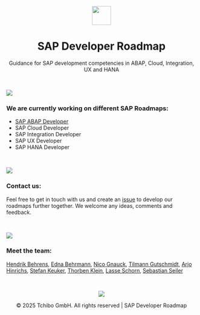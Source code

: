 <p align="center">
  <a href="https://www.tchibo.com/"><img src="https://www.tchibo.com/media/pages/de/de/9914b45c48-1713344208/tchibo_logo-hor_gold-light_srgb.svg" height="50"></a>
  <h1 align="center">SAP Developer Roadmap</h1>
  <p align="center">Guidance for SAP development competencies in ABAP, Cloud, Integration, UX and HANA</p>
</p>

<br>

![](https://i.imgur.com/waxVImv.png)

<p>
  <h3>We are currently working on different SAP Roadmaps:</h3>
  <ul>
    <li><a href="https://roadmap.sh/r/sap-abap-developer">SAP ABAP Developer</a></li>
    <li>SAP Cloud Developer</li>
    <li>SAP Integration Developer</li>
    <li>SAP UX Developer</li>
    <li>SAP HANA Developer</li>
  </ul>
</p>

<br>

![](https://i.imgur.com/waxVImv.png)

<p>
  <h3>Contact us:</h3>
  <p>Feel free to get in touch with us and create an <a href="https://github.com/tchibo/sap-developer-roadmap/issues/new/choose">issue</a> to develop our roadmaps further together. We welcome any ideas, comments and feedback.</h4>
</p>

<br>

![](https://i.imgur.com/waxVImv.png)

<p>
  <h3>Meet the team:</h3>
  <p><a href="https://github.com/hendrik-101">Hendrik Behrens</a>, <a href="https://github.com/EdnaBehrmann">Edna Behrmann</a>, <a href="https://github.com/ngn2577">Nico Gnauck</a>, <a href="https://github.com/TilmannG">Tilmann Gutschmidt</a>, <a href="https://github.com/arjodon">Arjo Hinrichs</a>, <a href="https://github.com/skeuker">Stefan Keuker</a>, <a href="https://github.com/tklein1801">Thorben Klein</a>, <a href="https://github.com/lasseschorn">Lasse Schorn</a>, <a href="https://github.com/seilerse">Sebastian Seiler</a></p>
</p>

<br>

<p align="center">
  <a href="https://github.com/tchibo/sap-developer-roadmap/graphs/contributors">
  <img src="https://contrib.rocks/image?repo=tchibo/sap-developer-roadmap" />
</a>
</p>

<p align="center">
  &copy; 2025 Tchibo GmbH. All rights reserved | SAP Developer Roadmap
</p>
